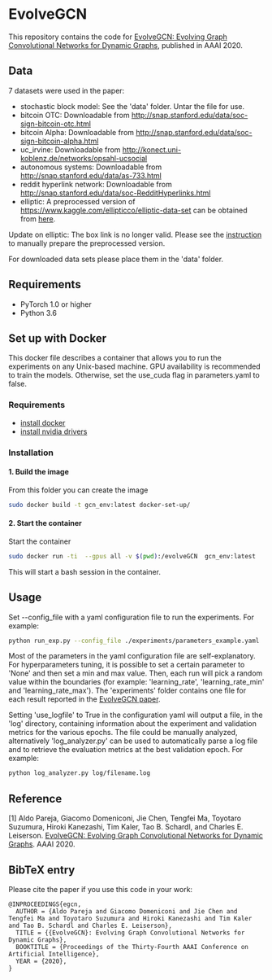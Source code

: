 EvolveGCN
=====

This repository contains the code for [EvolveGCN: Evolving Graph Convolutional Networks for Dynamic Graphs](https://arxiv.org/abs/1902.10191), published in AAAI 2020.

## Data

7 datasets were used in the paper:

- stochastic block model: See the 'data' folder. Untar the file for use.
- bitcoin OTC: Downloadable from http://snap.stanford.edu/data/soc-sign-bitcoin-otc.html
- bitcoin Alpha: Downloadable from http://snap.stanford.edu/data/soc-sign-bitcoin-alpha.html
- uc_irvine: Downloadable from http://konect.uni-koblenz.de/networks/opsahl-ucsocial
- autonomous systems: Downloadable from http://snap.stanford.edu/data/as-733.html
- reddit hyperlink network: Downloadable from http://snap.stanford.edu/data/soc-RedditHyperlinks.html
- elliptic: A preprocessed version of https://www.kaggle.com/ellipticco/elliptic-data-set can be obtained from [here]().

Update on elliptic: The box link is no longer valid. Please see the [instruction](elliptic_construction.md) to manually prepare the preprocessed version.
 
For downloaded data sets please place them in the 'data' folder.

## Requirements
  * PyTorch 1.0 or higher
  * Python 3.6

## Set up with Docker

This docker file describes a container that allows you to run the experiments on any Unix-based machine. GPU availability is recommended to train the models. Otherwise, set the use_cuda flag in parameters.yaml to false.

### Requirements

- [install docker](https://docs.docker.com/install/)
- [install nvidia drivers](https://www.nvidia.com/Download/index.aspx?lang=en-us)

### Installation

#### 1. Build the image

From this folder you can create the image

```sh
sudo docker build -t gcn_env:latest docker-set-up/
```

#### 2. Start the container

Start the container

```sh
sudo docker run -ti  --gpus all -v $(pwd):/evolveGCN  gcn_env:latest
```

This will start a bash session in the container.

## Usage

Set --config_file with a yaml configuration file to run the experiments. For example:

```sh
python run_exp.py --config_file ./experiments/parameters_example.yaml
```

Most of the parameters in the yaml configuration file are self-explanatory. For hyperparameters tuning, it is possible to set a certain parameter to 'None' and then set a min and max value. Then, each run will pick a random value within the boundaries (for example: 'learning_rate', 'learning_rate_min' and 'learning_rate_max').
The 'experiments' folder contains one file for each result reported in the [EvolveGCN paper](https://arxiv.org/abs/1902.10191).

Setting 'use_logfile' to True in the configuration yaml will output a file, in the 'log' directory, containing information about the experiment and validation metrics for the various epochs. The file could be manually analyzed, alternatively 'log_analyzer.py' can be used to automatically parse a log file and to retrieve the evaluation metrics at the best validation epoch. For example:
```sh
python log_analyzer.py log/filename.log
```


## Reference

[1] Aldo Pareja, Giacomo Domeniconi, Jie Chen, Tengfei Ma, Toyotaro Suzumura, Hiroki Kanezashi, Tim Kaler, Tao B. Schardl, and Charles E. Leiserson. [EvolveGCN: Evolving Graph Convolutional Networks for Dynamic Graphs](https://arxiv.org/abs/1902.10191). AAAI 2020.

## BibTeX entry

Please cite the paper if you use this code in your work:


```
@INPROCEEDINGS{egcn,
  AUTHOR = {Aldo Pareja and Giacomo Domeniconi and Jie Chen and Tengfei Ma and Toyotaro Suzumura and Hiroki Kanezashi and Tim Kaler and Tao B. Schardl and Charles E. Leiserson},
  TITLE = {{EvolveGCN}: Evolving Graph Convolutional Networks for Dynamic Graphs},
  BOOKTITLE = {Proceedings of the Thirty-Fourth AAAI Conference on Artificial Intelligence},
  YEAR = {2020},
}
```
